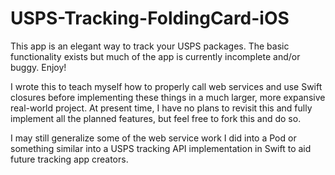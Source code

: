 # USPS-Tracking-FoldingCard-iOS
This app is an elegant way to track your USPS packages. The basic functionality exists but much of the app is currently incomplete and/or buggy. Enjoy!

I wrote this to teach myself how to properly call web services and use Swift closures before implementing these things in a much larger, more expansive real-world project. At present time, I have no plans to revisit this and fully implement all the planned features, but feel free to fork this and do so.

I may still generalize some of the web service work I did into a Pod or something similar into a USPS tracking API implementation in Swift to aid future tracking app creators.
